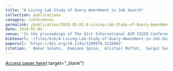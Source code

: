 ```yaml
---
title: "A Living Lab Study of Query Amendment in Job Search"
collection: publications
category: conferences
permalink: /publication/2018-01-01-A-Living-Lab-Study-of-Query-Amendment-in-Job-Search
date: 2018-01-01
venue: 'In the proceedings of The 41st International ACM SIGIR Conference on Research &amp; Development in Information Retrieval, SIGIR 2018, Ann Arbor, MI, USA, July 08-12, 2018'
bibtexurl: '/files/bib/A-Living-Lab-Study-of-Query-Amendment-in-Job-Search.bib'
paperurl: 'https://doi.org/10.1145/3209978.3210082'
citation: ' Bahar Salehi,  Damiano Spina,  Alistair Moffat,  Sargol Sadeghi,  Falk Scholer,  Timothy Baldwin,  Lawrence Cavedon,  Mark Sanderson,  Wilson Wong,  Justin Zobel, &quot;A Living Lab Study of Query Amendment in Job Search.&quot; In the proceedings of The 41st International ACM SIGIR Conference on Research &amp;amp; Development in Information Retrieval, SIGIR 2018, Ann Arbor, MI, USA, July 08-12, 2018, 2018.'
---
```

[Access paper here](https://doi.org/10.1145/3209978.3210082){:target="_blank"}
